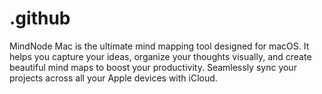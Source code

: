 # .github
MindNode Mac is the ultimate mind mapping tool designed for macOS. It helps you capture your ideas, organize your thoughts visually, and create beautiful mind maps to boost your productivity. Seamlessly sync your projects across all your Apple devices with iCloud.
